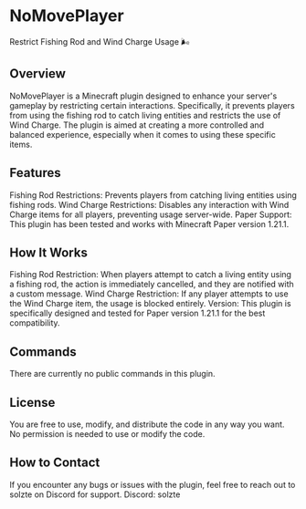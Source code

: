 # NoMovePlayer
Restrict Fishing Rod and Wind Charge Usage 🌬️

## Overview
NoMovePlayer is a Minecraft plugin designed to enhance your server's gameplay by restricting certain interactions. Specifically, it prevents players from using the fishing rod to catch living entities and restricts the use of Wind Charge. The plugin is aimed at creating a more controlled and balanced experience, especially when it comes to using these specific items.

## Features
Fishing Rod Restrictions: Prevents players from catching living entities using fishing rods.
Wind Charge Restrictions: Disables any interaction with Wind Charge items for all players, preventing usage server-wide.
Paper Support: This plugin has been tested and works with Minecraft Paper version 1.21.1.

## How It Works
Fishing Rod Restriction: When players attempt to catch a living entity using a fishing rod, the action is immediately cancelled, and they are notified with a custom message.
Wind Charge Restriction: If any player attempts to use the Wind Charge item, the usage is blocked entirely.
Version: This plugin is specifically designed and tested for Paper version 1.21.1 for the best compatibility.

## Commands
There are currently no public commands in this plugin.

## License
You are free to use, modify, and distribute the code in any way you want. No permission is needed to use or modify the code.

## How to Contact
If you encounter any bugs or issues with the plugin, feel free to reach out to solzte on Discord for support.
Discord: solzte

